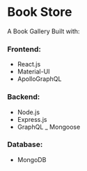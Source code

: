# Book Store

 A Book Gallery Built with:
 ### Frontend: 
- React.js 
- Material-UI
- ApolloGraphQL

### Backend: 
- Node.js 
- Express.js
- GraphQL
_ Mongoose

### Database:
- MongoDB



